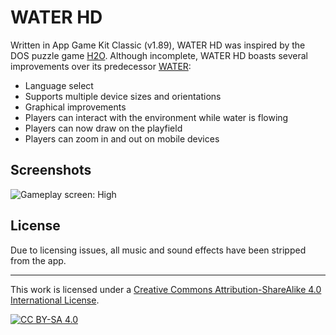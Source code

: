 # WATER HD

Written in App Game Kit Classic (v1.89), WATER HD was inspired by the DOS puzzle game [H2O](https://www.youtube.com/watch?v=zf-pR9MNmMI). Although incomplete, WATER HD boasts several improvements over its predecessor [WATER](https://www.github.com/kernja/water):

* Language select
* Supports multiple device sizes and orientations
* Graphical improvements
* Players can interact with the environment while water is flowing
* Players can now draw on the playfield
* Players can zoom in and out on mobile devices

## Screenshots

![Gameplay screen: High](./gameplay.gif)

## License

Due to licensing issues, all music and sound effects have been stripped from the app.

---

This work is licensed under a
[Creative Commons Attribution-ShareAlike 4.0 International License][cc-by-sa].

[![CC BY-SA 4.0][cc-by-sa-image]][cc-by-sa]

[cc-by-sa]: http://creativecommons.org/licenses/by-sa/4.0/
[cc-by-sa-image]: https://licensebuttons.net/l/by-sa/4.0/88x31.png
[cc-by-sa-shield]: https://img.shields.io/badge/License-CC%20BY--SA%204.0-lightgrey.svg